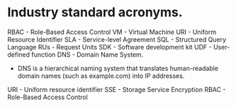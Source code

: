 # Industry standard acronyms.

RBAC - Role-Based Access Control
VM - Virtual Machine
URI - Uniform Resource Identifier
SLA - Service-level Agreement
SQL - Structured Query Language
RUs - Request Units
SDK - Software development kit
UDF - User-defined function
DNS - Domain Name System.

- DNS is a hierarchical naming system that translates human-readable domain names (such as example.com) into IP addresses.

URI - Uniform resource identifier
SSE - Storage Service Encryption
RBAC - Role-Based Access Control

